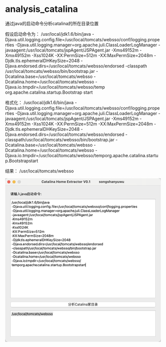 # analysis_catalina
通过java的启动命令分析catalina的所在目录位置

假设启动命令为：
/usr/local/jdk1.6/bin/java -Djava.util.logging.config.file=/usr/local/tomcats/websso/conf/logging.properties -Djava.util.logging.manager=org.apache.juli.ClassLoaderLogManager -javaagent:/usr/local/tomcats/jspAgent/JSPAgent.jar -Xms49152m -Xmx49152m -Xss1024K -XX:PermSize=512m -XX:MaxPermSize=2048m -Djdk.tls.ephemeralDHKeySize=2048 -Djava.endorsed.dirs=/usr/local/tomcats/websso/endorsed -classpath /usr/local/tomcats/websso/bin/bootstrap.jar -Dcatalina.base=/usr/local/tomcats/websso -Dcatalina.home=/usr/local/tomcats/websso -Djava.io.tmpdir=/usr/local/tomcats/websso/temp org.apache.catalina.startup.Bootstrap start


格式化：
/usr/local/jdk1.6/bin/java
-Djava.util.logging.config.file=/usr/local/tomcats/websso/conf/logging.properties
-Djava.util.logging.manager=org.apache.juli.ClassLoaderLogManager
-javaagent:/usr/local/tomcats/jspAgent/JSPAgent.jar
-Xms49152m
-Xmx49152m
-Xss1024K
-XX:PermSize=512m
-XX:MaxPermSize=2048m
-Djdk.tls.ephemeralDHKeySize=2048
-Djava.endorsed.dirs=/usr/local/tomcats/websso/endorsed
-classpath/usr/local/tomcats/websso/bin/bootstrap.jar
-Dcatalina.base=/usr/local/tomcats/websso
-Dcatalina.home=/usr/local/tomcats/websso
-Djava.io.tmpdir=/usr/local/tomcats/websso/temporg.apache.catalina.startup.Bootstrapstart




结果：
/usr/local/tomcats/websso


![示例图片](picture1.png)

